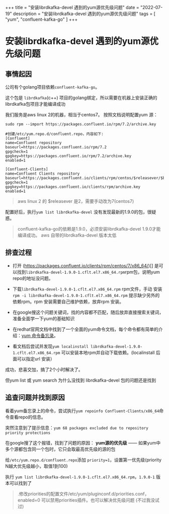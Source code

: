 
+++
title = "安装librdkafka-devel 遇到的yum源优先级问题"
date = "2022-07-19"
description = "安装librdkafka-devel 遇到的yum源优先级问题"
tags = [
    "yum", "confluent-kafka-go"
]
+++


# 安装librdkafka-devel 遇到的yum源优先级问题

## 事情起因
公司有个golang项目依赖`confluent-kafka-go`。

这个包是 `librdkafka`(c++) 项目的golang绑定，所以需要在机器上安装正确的librdkafka包项目才能编译成功

我们服务是aws linux 2的机器，相当于centos7。
按照文档说明配置yum 源：
```
sudo rpm --import https://packages.confluent.io/rpm/7.2/archive.key

#创建/etc/yum.repo.d/confluent.repo，内容如下:
[Confluent]
name=Confluent repository
baseurl=https://packages.confluent.io/rpm/7.2
gpgcheck=1
gpgkey=https://packages.confluent.io/rpm/7.2/archive.key
enabled=1

[Confluent-Clients]
name=Confluent Clients repository
baseurl=https://packages.confluent.io/clients/rpm/centos/$releasever/$basearch
gpgcheck=1
gpgkey=https://packages.confluent.io/clients/rpm/archive.key
enabled=1
```
> aws linux 2 的 $releasever 是2，需要手动改为7(centos7)

配置好后，执行`yum list librdkafka-devel` 没有发现最新的1.9.0的包，很疑惑。
> confluent-kafka-go的依赖是1.9.0，必须安装librdkafka-devel 1.9.0才能编译成功。
> aws 自带的librdkafka-devel 版本太低

## 排查过程
* 打开
(https://packages.confluent.io/clients/rpm/centos/7/x86_64/)[] 是可以找到`librdkafka-devel-1.9.0-1.cflt.el7.x86_64.rpm`rpm包，说明yum repo的地址没问题。

* 下载`librdkafka-devel-1.9.0-1.cflt.el7.x86_64.rpm` rpm文件，手动 安装`rpm -i librdkafka-devel-1.9.0-1.cflt.el7.x86_64.rpm` 提示缺少另外的依赖rpm。rpm 安装需要自己维护依赖，放弃rpm 安装。

* 在google搜这个问题关键词，找的内容都不匹配，随后放弃直接搜索关键词，准备全面学一下yum的基础知识

* 在redhat官网文档中找到了一个全面的yum命令文档，每个命令都有简单的介绍：[yum 命令备忘录](https://access.redhat.com/sites/default/files/images/yumcheat_01_0.png)。 

* 看文档后尝试并发现`yum localinstall librdkafka-devel-1.9.0-1.cflt.el7.x86_64.rpm`  可以安装本地rpm并自动下载依赖。(localinstall 后面可以指定url 安装）

成功，悲喜交加，搞了2个小时解决了。

但yum list 或 yum search 为什么没找到 librdkafka-devel 包的问题还是找到

## 追查问题并找到原因

看着yum备忘录上的命令，尝试执行`yum repoinfo Confluent-Clients/x86_64`命令查看repo的信息。

突然注意到了提示信息：`yum 68 packages excluded due to repository priority protections`

在google搜了这个报错，找到了问题的原因：
**yum源的优先级** —— 如果yum中多个源都包含同一个包时，它只会取最高优先级的源的包

给`/etc/yum.repo.d/confluent.repo`添加 `priority=1`，设置第一优先级(priority N越大优先级越小，取值1到100)

执行 `yum list librdkafka-devel-1.9.0-1.cflt.el7.x86_64.rpm`，`1.9.0-1` 版本可以找到了
> .修改priorities的配置文件/etc/yum/pluginconf.d/priorities.conf，enabled=0 可以禁用priorities插件。也可以解决优先级问题 (不过我没试过)


